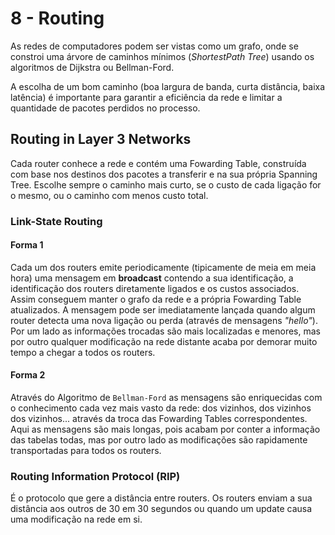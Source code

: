 # 8 - Routing

As redes de computadores podem ser vistas como um grafo, onde se constroi uma árvore de caminhos mínimos (*ShortestPath Tree*) usando os algoritmos de Dijkstra ou Bellman-Ford.

A escolha de um bom caminho (boa largura de banda, curta distância, baixa latência) é importante para garantir a eficiência da rede e limitar a quantidade de pacotes perdidos no processo.

## Routing in Layer 3 Networks

Cada router conhece a rede e contém uma Fowarding Table, construída com base nos destinos dos pacotes a transferir e na sua própria Spanning Tree. Escolhe sempre o caminho mais curto, se o custo de cada ligação for o mesmo, ou o caminho com menos custo total.

### Link-State Routing

#### Forma 1

Cada um dos routers emite periodicamente (tipicamente de meia em meia hora) uma mensagem em **broadcast** contendo a sua identificação, a identificação dos routers diretamente ligados e os custos associados. Assim conseguem manter o grafo da rede e a própria Fowarding Table atualizados. A mensagem pode ser imediatamente lançada quando algum router detecta uma nova ligação ou perda (através de mensagens *"hello"*). Por um lado as informações trocadas são mais localizadas e menores, mas por outro qualquer modificação na rede distante acaba por demorar muito tempo a chegar a todos os routers.

#### Forma 2

Através do Algoritmo de `Bellman-Ford` as mensagens são enriquecidas com o conhecimento cada vez mais vasto da rede: dos vizinhos, dos vizinhos dos vizinhos... através da troca das Fowarding Tables correspondentes. Aqui as mensagens são mais longas, pois acabam por conter a informação das tabelas todas, mas por outro lado as modificações são rapidamente transportadas para todos os routers.

### Routing Information Protocol (RIP)

É o protocolo que gere a distância entre routers. Os routers enviam a sua distância aos outros de 30 em 30 segundos ou quando um update causa uma modificação na rede em si.

